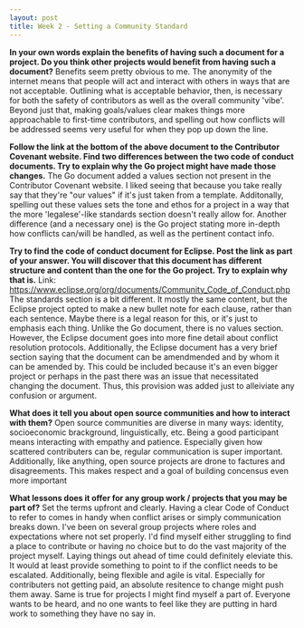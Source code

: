 ```yaml
---
layout: post
title: Week 2 - Setting a Community Standard
---
```



**In your own words explain the benefits of having such a document for a project. Do you think other projects would benefit from having such a document?**
Benefits seem pretty obvious to me. The anonymity of the internet means that people will act and interact with others
in ways that are not acceptable. Outlining what is acceptable behavior, then, is necessary for both the safety of
contributors as well as the overall community 'vibe'. Beyond just that, making goals/values clear makes things more approachable
to first-time contributors, and spelling out how conflicts will be addressed seems very useful for when they pop up down the line.

**Follow the link at the bottom of the above document to the Contributor Covenant website. Find two differences between the two code of conduct documents. Try to explain why the Go project might have made those changes.**
The Go document added a values section not present in the Contributor Covenant website. I liked seeing that because you take really say that they're "our values" if it's just taken from a template. Additonally, spelling out these values sets the tone and ethos for a project in a way that the more 'legalese'-like standards section doesn't really allow for. Another difference (and a necessary one) is the Go project stating more in-depth how conflicts can/will be handled, as well as the pertinent contact info.

**Try to find the code of conduct document for Eclipse. Post the link as part of your answer. You will discover that this document has different structure and content than the one for the Go project. Try to explain why that is.**
Link: https://www.eclipse.org/org/documents/Community_Code_of_Conduct.php
The standards section is a bit different. It mostly the same content, but the Eclipse project opted to make a new bullet note for each clause, rather than each sentence. Maybe there is a legal reason for this, or it's just to emphasis each thing. Unlike the Go document, there is no values section. However, the Eclipse document goes into more fine detail about conflict resolution protocols. Additionally, the Eclipse document has a very brief section saying that the document can be amendmended and by whom it can be amended by. This could be included because it's an even bigger project or perhaps in the past there was an issue that necessitated changing the document. Thus, this provision was added just to alleiviate any confusion or argument. 

**What does it tell you about open source communities and how to interact with them?**
Open source communities are diverse in many ways: identity, socioeconomic brackground, linguistically, etc. Being a good participant means interacting with empathy and patience. Especially given how scattered contributers can be, regular communication is super important. Additionally, like anything, open source projects are drone to factures and disagreements. This makes respect and a goal of building concensus even more important

**What lessons does it offer for any group work / projects that you may be part of?**
Set the terms upfront and clearly. Having a clear Code of Conduct to refer to comes in handy when conflict arises or simply communication breaks down. I've been on several group projects where roles and expectations where not set properly. I'd find myself either struggling to find a place to contribute or having no choice but to do the vast majority of the project myself. Laying things out ahead of time could definitely eleviate this. It would at least provide something to point to if the conflict needs to be escalated. Additionally, being flexible and agile is vital. Especially for contributers not getting paid, an absolute resitence to change might push them away. Same is true for projects I might find myself a part of. Everyone wants to be heard, and no one wants to feel like they are putting in hard work to something they have no say in.
